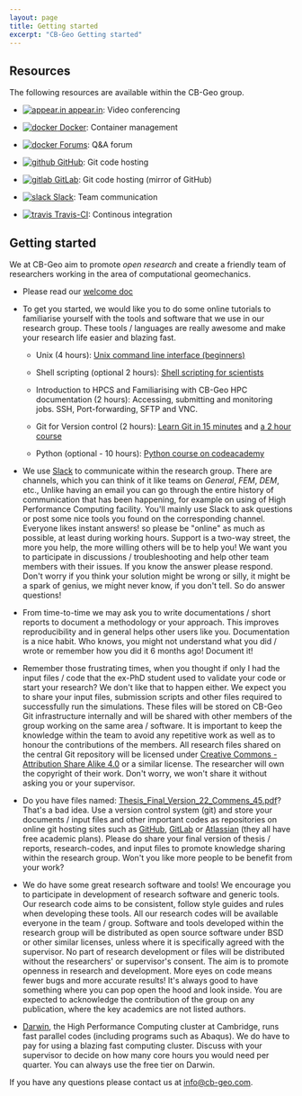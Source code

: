 ```yaml
---
layout: page
title: Getting started
excerpt: "CB-Geo Getting started"
---
```


## Resources

The following resources are available within the CB-Geo group.

* [![appear.in]({{site.url}}/images/cb-geo/resources/appear.in.png) appear.in](https://appear.in/cb-geo): Video conferencing

* [![docker]({{site.url}}/images/cb-geo/resources/docker.png) Docker](https://hub.docker.com/r/cbgeo/):  Container management

* [![docker]({{site.url}}/images/cb-geo/resources/discourse.png) Forums](https://www.cbgeo.com/forums):  Q&A forum

* [![github]({{site.url}}/images/cb-geo/resources/github.png) GitHub](https://github.com/cb-geo): Git code hosting

* [![gitlab]({{site.url}}/images/cb-geo/resources/gitlab.png) GitLab](https://gitlab.com/groups/cb-geo): Git code hosting (mirror of GitHub)

* [![slack]({{site.url}}/images/cb-geo/resources/slack.png) Slack](https://cb-geo.slack.com/): Team communication

* [![travis]({{site.url}}/images/cb-geo/resources/travis.png) Travis-CI](https://travis-ci.org/cb-geo): Continous integration


## Getting started

We at CB-Geo aim to promote *open research* and create a friendly team of researchers working in the area of computational geomechanics.

* Please read our [welcome doc](https://doc.cb-geo.com/)

* To get you started, we would like you to do some online tutorials to familiarise yourself with the tools and software that we use in our research group. These tools / languages are really awesome and make your research life easier and blazing fast.

    + Unix (4 hours): [Unix command line interface (beginners)](http://www.ucs.cam.ac.uk/docs/course-notes/unix-courses/UnixCLI/notes.pdf)

    + Shell scripting (optional 2 hours): [Shell scripting for scientists](http://www.ucs.cam.ac.uk/docs/course-notes/unix-courses/ShellScriptingSci)

    + Introduction to HPCS and Familiarising with CB-Geo HPC documentation (2 hours): Accessing, submitting and monitoring jobs. SSH, Port-forwarding, SFTP and VNC.

    + Git for Version control (2 hours): [Learn Git in 15 minutes](https://try.github.io/levels/1/challenges/1) and [a 2 hour course](https://www.codecademy.com/learn/learn-git)

    + Python (optional - 10 hours): [Python course on codeacademy](https://www.codecademy.com/learn/python)

* We use [Slack](https://cb-geo.slack.com) to communicate within the research group. There are channels, which you can think of it like teams on *General*, *FEM*, *DEM*, etc., Unlike having an email you can go through the entire history of communication that has been happening, for example on using of High Performance Computing facility. You'll mainly use Slack to ask questions or post some nice tools you found on the corresponding channel. Everyone likes instant answers! so please be "online" as much as possible, at least during working hours. Support is a two-way street, the more you help, the more willing others will be to help you! We want you to participate in discussions / troubleshooting and help other team members with their issues. If you know the answer please respond. Don't worry if you think your solution might be wrong or silly, it might be a spark of genius, we might never know, if you don't tell. So do answer questions!

* From time-to-time we may ask you to write documentations / short reports to document a methodology or your approach.  This improves reproducibility and in general helps other users like you. Documentation is a nice habit. Who knows, you might not understand what you did / wrote or remember how you did it 6 months ago! Document it!


* Remember those frustrating times, when you thought if only I had the input files / code that the ex-PhD student used to validate your code or start your research? We don't like that to happen either. We expect you to share your input files, submission scripts and other files required to successfully run the simulations. These files will be stored on CB-Geo Git infrastructure internally and will be shared with other members of the group working on the same area / software. It is important to keep the knowledge within the team to avoid any repetitive work as well as to honour the contributions of the members. All research files shared on the central Git repository will be licensed under [Creative Commons - Attribution Share Alike 4.0](http://creativecommons.org/licenses/by-sa/4.0/) or a similar license. The researcher will own the copyright of their work. Don't worry, we won't share it without asking you or your supervisor.

* Do you have files named: [Thesis_Final_Version_22_Commens_45.pdf](http://www.phdcomics.com/comics/archive.php?comicid=1531)? That's a bad idea. Use a version control system (git) and store your documents / input files and other important codes as repositories on online git hosting sites such as [GitHub](https://github.com), [GitLab](https://gitlab.com/users/sign_in) or [Atlassian](https://bitbucket.org) (they all have free academic plans). Please do share your final version of thesis / reports, research-codes, and input files to promote knowledge sharing within the research group. Won't you like more people to be benefit from your work?

* We do have some great research software and tools! We encourage you to participate in development of research software and generic tools. Our research code aims to be consistent, follow style guides and rules when developing these tools. All our research codes will be available everyone in the team / group. Software and tools developed within the research group will be distributed as open source software under BSD or other similar licenses, unless where it is specifically agreed with the supervisor. No part of research development or files will be distributed without the researchers' or supervisor's consent. The aim is to promote openness in research and development. More eyes on code means fewer bugs and more accurate results! It's always good to have something where you can pop open the hood and look inside. You are expected to acknowledge the contribution of the group on any publication, where the key academics are not listed authors.

* [Darwin](http://www.hpc.cam.ac.uk), the High Performance Computing  cluster at Cambridge, runs fast parallel codes (including programs such as Abaqus). We do have to pay for using a blazing fast computing cluster. Discuss with your supervisor to  decide on how many core hours you would need per quarter. You can always use the free tier on Darwin.

If you have any questions please contact us at [info@cb-geo.com](mailto:info@cb-geo.com).
